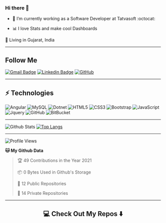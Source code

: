 ### Hi there 👋

- 🌱 I’m currently working as a Software Developer at Tatvasoft :octocat:

- :bar_chart: I love Stats and make cool Dashboards

<p> 
📌  Living in Gujarat, India 
</p>

<hr>

## Follow Me


[![Gmail Badge](https://img.shields.io/badge/-priyanknasit8@gmail.com-c14438?style=flat-square&logo=Gmail&logoColor=white&link=mailto:priyanknasit8@gmail.com)](mailto:priyanknasit8@gmail.com)
[![Linkedin Badge](https://img.shields.io/badge/-PriyankNasit-blue?style=flat-square&logo=Linkedin&logoColor=white&link=https://www.linkedin.com/in/priyank-nasit/)](https://www.linkedin.com/in/priyank-nasit/)
[![GitHub](https://img.shields.io/badge/-GitHub-181717?style=flat-square&logo=github&logoColor=white&link=https://github.com/Priyanknasit)](https://github.com/Priyanknasit)
<hr>

## ⚡ Technologies
![Angular](https://img.shields.io/badge/-Angular-black?style=flat-square&logo=Angular)
![MySQL](https://img.shields.io/badge/-MySql-black?style=flat-square&logo=Mysql)
![Dotnet](https://img.shields.io/badge/-Dotnet-black?style=flat-square&logo=Dotnet)
![HTML5](https://img.shields.io/badge/-HTML5-E34F26?style=flat-square&logo=html5&logoColor=white)
![CSS3](https://img.shields.io/badge/-CSS3-1572B6?style=flat-square&logo=css3)
![Bootstrap](https://img.shields.io/badge/-Bootstrap-563D7C?style=flat-square&logo=bootstrap)
![JavaScript](https://img.shields.io/badge/-JavaScript-black?style=flat-square&logo=javascript)
![Jquery](https://img.shields.io/badge/-Jquery-black?style=flat-square&logo=Jquery)
![GitHub](https://img.shields.io/badge/-GitHub-181717?style=flat-square&logo=github)
![BitBucket](https://img.shields.io/badge/-BitBucket-darkblue?style=flat-square&logo=bitbucket)

<hr>

![Github Stats](https://github-readme-stats.vercel.app/api?username=Priyanknasit&count_private=true&show_icons=true)
[![Top Langs](https://github-readme-stats.vercel.app/api/top-langs/?username=Priyanknasit&layout=compact)](https://github.com/Priyanknasit/github-readme-stats)

<hr>

<!--START_SECTION:waka-->
![Profile Views](http://img.shields.io/badge/Profile%20Views-98-blue)

**🐱 My Github Data** 

> 🏆 49 Contributions in the Year 2021
 > 
> 📦 0 Bytes Used in Github's Storage 
 > 
 > 
> 📜 12 Public Repositories 
 > 
> 🔑 14 Private Repositories  
 > 

<!--END_SECTION:waka-->

<hr>

<h2  align="center">💻 Check Out My Repos ⬇️ </h2>

